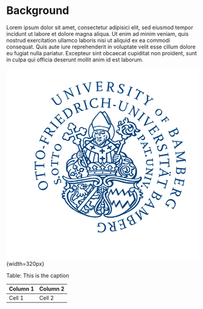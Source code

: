# Background

<!--
*   Darstellung relevanter Ansätze aus der Praxis bzw. Forschung
*   Einordnung und Bewertung der Konzepte und Lösungen in Bezug auf die Ziele der Arbeit

Umfang: typisch ca. 15% ... 20% der Arbeit
-->

Lorem ipsum dolor sit amet, consectetur adipisici elit, sed eiusmod tempor incidunt ut labore et dolore magna aliqua. Ut enim ad minim veniam, quis nostrud exercitation ullamco laboris nisi ut aliquid ex ea commodi consequat. Quis aute iure reprehenderit in voluptate velit esse cillum dolore eu fugiat nulla pariatur. Excepteur sint obcaecat cupiditat non proident, sunt in culpa qui officia deserunt mollit anim id est laborum.

![This is the caption](figs/logo_bamberg.png){width=320px}

Table: This is the caption

| Column 1 | Column 2 |
|----------|----------|
| Cell 1   | Cell 2   |
